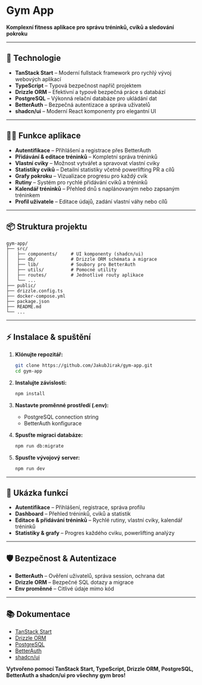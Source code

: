 # Gym App

**Komplexní fitness aplikace pro správu tréninků, cviků a sledování pokroku**

---

## 🚀 Technologie

- **TanStack Start** – Moderní fullstack framework pro rychlý vývoj webových aplikací
- **TypeScript** – Typová bezpečnost napříč projektem
- **Drizzle ORM** – Efektivní a typově bezpečná práce s databází
- **PostgreSQL** – Výkonná relační databáze pro ukládání dat
- **BetterAuth** – Bezpečná autentizace a správa uživatelů
- **shadcn/ui** – Moderní React komponenty pro elegantní UI

---

## 🏋️‍♀️ Funkce aplikace

- **Autentifikace** – Přihlášení a registrace přes BetterAuth
- **Přidávání & editace tréninků** – Kompletní správa tréninků
- **Vlastní cviky** – Možnost vytvářet a spravovat vlastní cviky
- **Statistiky cviků** – Detailní statistiky včetně powerlifting PR a cílů
- **Grafy pokroku** – Vizualizace progresu pro každý cvik
- **Rutiny** – Systém pro rychlé přidávání cviků a tréninků
- **Kalendář tréninků** – Přehled dnů s naplánovaným nebo zapsaným tréninkem
- **Profil uživatele** – Editace údajů, zadání vlastní váhy nebo cílů

---

## 📦 Struktura projektu

```
gym-app/
├── src/
│   ├── components/     # UI komponenty (shadcn/ui)
│   ├── db/             # Drizzle ORM schémata a migrace
│   ├── lib/            # Soubory pro BetterAuth
│   ├── utils/          # Pomocné utility
│   ├── routes/         # Jednotlivé routy aplikace
│   └── ...
├── public/
├── drizzle.config.ts
├── docker-compose.yml
├── package.json
├── README.md
└── ...
```

---

## ⚡ Instalace & spuštění

1. **Klónujte repozitář:**
   ```bash
   git clone https://github.com/JakubJirak/gym-app.git
   cd gym-app
   ```

2. **Instalujte závislosti:**
   ```bash
   npm install
   ```

3. **Nastavte proměnné prostředí (.env):**
   - PostgreSQL connection string
   - BetterAuth konfigurace

4. **Spusťte migraci databáze:**
   ```bash
   npm run db:migrate
   ```

5. **Spusťte vývojový server:**
   ```bash
   npm run dev
   ```

---

## 🌟 Ukázka funkcí

- **Autentifikace** – Přihlášení, registrace, správa profilu
- **Dashboard** – Přehled tréninků, cviků a statistik
- **Editace & přidávání tréninků** – Rychlé rutiny, vlastní cviky, kalendář tréninků
- **Statistiky & grafy** – Progres každého cviku, powerlifting analýzy

---

## 🛡️ Bezpečnost & Autentizace

- **BetterAuth** – Ověření uživatelů, správa session, ochrana dat
- **Drizzle ORM** – Bezpečné SQL dotazy a migrace
- **Env proměnné** – Citlivé údaje mimo kód

---

## 📚 Dokumentace

- [TanStack Start](https://tanstack.com/start)
- [Drizzle ORM](https://orm.drizzle.team/)
- [PostgreSQL](https://www.postgresql.org/)
- [BetterAuth](https://www.better-auth.com/)
- [shadcn/ui](https://ui.shadcn.com/)

**Vytvořeno pomocí TanStack Start, TypeScript, Drizzle ORM, PostgreSQL, BetterAuth a shadcn/ui pro všechny gym bros!**
